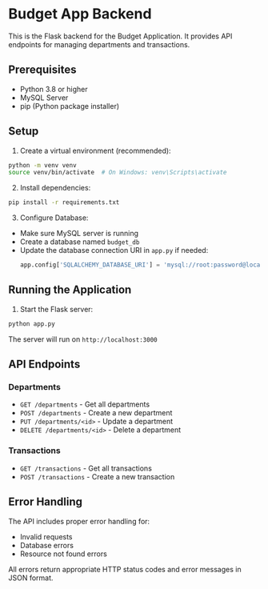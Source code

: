 # Budget App Backend

This is the Flask backend for the Budget Application. It provides API endpoints for managing departments and transactions.

## Prerequisites

- Python 3.8 or higher
- MySQL Server
- pip (Python package installer)

## Setup

1. Create a virtual environment (recommended):
```bash
python -m venv venv
source venv/bin/activate  # On Windows: venv\Scripts\activate
```

2. Install dependencies:
```bash
pip install -r requirements.txt
```

3. Configure Database:
- Make sure MySQL server is running
- Create a database named `budget_db`
- Update the database connection URI in `app.py` if needed:
  ```python
  app.config['SQLALCHEMY_DATABASE_URI'] = 'mysql://root:password@localhost/budget_db'
  ```

## Running the Application

1. Start the Flask server:
```bash
python app.py
```

The server will run on `http://localhost:3000`

## API Endpoints

### Departments
- `GET /departments` - Get all departments
- `POST /departments` - Create a new department
- `PUT /departments/<id>` - Update a department
- `DELETE /departments/<id>` - Delete a department

### Transactions
- `GET /transactions` - Get all transactions
- `POST /transactions` - Create a new transaction

## Error Handling

The API includes proper error handling for:
- Invalid requests
- Database errors
- Resource not found errors

All errors return appropriate HTTP status codes and error messages in JSON format. 